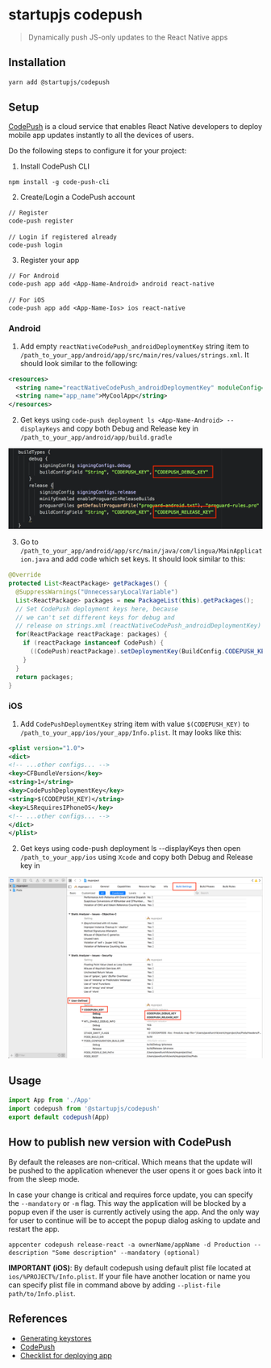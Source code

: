 # startupjs codepush
> Dynamically push JS-only updates to the React Native apps

## Installation

```sh
yarn add @startupjs/codepush
```

## Setup

[CodePush](https://github.com/Microsoft/react-native-code-push) is a cloud service that enables React Native developers to deploy mobile app updates instantly to all the devices of users.

Do the following steps to configure it for your project:

1. Install CodePush CLI
  ```
  npm install -g code-push-cli
  ```
2. Create/Login a CodePush account
  ```
  // Register
  code-push register

  // Login if registered already
  code-push login
  ```
3. Register your app
  ```
  // For Android
  code-push app add <App-Name-Android> android react-native

  // For iOS
  code-push app add <App-Name-Ios> ios react-native
  ```

### Android

1. Add empty `reactNativeCodePush_androidDeploymentKey` string item to `/path_to_your_app/android/app/src/main/res/values/strings.xml`. It should look similar to the following:

```xml
<resources>
  <string name="reactNativeCodePush_androidDeploymentKey" moduleConfig="true"></string>
  <string name="app_name">MyCoolApp</string>
</resources>
```

2. Get keys using `code-push deployment ls <App-Name-Android> --displayKeys` and copy both Debug and Release key in `/path_to_your_app/android/app/build.gradle`

![codepush android](docs/img/codepush-android.png)

3. Go to `/path_to_your_app/android/app/src/main/java/com/lingua/MainApplication.java` and add code which set keys. It should look similar to this:

```java
@Override
protected List<ReactPackage> getPackages() {
  @SuppressWarnings("UnnecessaryLocalVariable")
  List<ReactPackage> packages = new PackageList(this).getPackages();
  // Set CodePush deployment keys here, because
  // we can't set different keys for debug and
  // release on strings.xml (reactNativeCodePush_androidDeploymentKey)
  for(ReactPackage reactPackage: packages) {
    if (reactPackage instanceof CodePush) {
      ((CodePush)reactPackage).setDeploymentKey(BuildConfig.CODEPUSH_KEY);
    }
  }
  return packages;
}
```

### iOS

1. Add `CodePushDeploymentKey` string item with value `$(CODEPUSH_KEY)` to `/path_to_your_app/ios/your_app/Info.plist`. It may looks like this:

```xml
<plist version="1.0">
<dict>
<!-- ...other configs... -->
<key>CFBundleVersion</key>
<string>1</string>
<key>CodePushDeploymentKey</key>
<string>$(CODEPUSH_KEY)</string>
<key>LSRequiresIPhoneOS</key>
<!-- ...other configs... -->
</dict>
</plist>
```

2. Get keys using code-push deployment ls <App-Name-Ios> --displayKeys then open `/path_to_your_app/ios` using `Xcode` and copy both Debug and Release key in

![codepush ios](docs/img/codepush-ios.png)

## Usage

```js
import App from './App'
import codepush from '@startupjs/codepush'
export default codepush(App)
```

## How to publish new version with CodePush

By default the releases are non-critical. Which means that the update will be pushed to the application whenever the user opens it or goes back into it from the sleep mode.

In case your change is critical and requires force update, you can specify the `--mandatory` or `-m` flag. This way the application will be blocked by a popup even if the user is currently actively using the app. And the only way for user to continue will be to accept the popup dialog asking to update and restart the app.

```
appcenter codepush release-react -a ownerName/appName -d Production --description "Some description" --mandatory (optional)
```

**IMPORTANT (iOS)**: By default codepush using default plist file located at `ios/%PROJECT%/Info.plist`. If your file have another location or name you can specify plist file in command above by adding `--plist-file path/to/Info.plist`.

## References

- [Generating keystores](https://coderwall.com/p/r09hoq/android-generate-release-debug-keystores)
- [CodePush](http://microsoft.github.io/code-push/docs/cli.html)
- [Checklist for deploying app](https://medium.com/the-react-native-log/checklist-to-deploy-react-native-to-production-47157f8f85ed)

